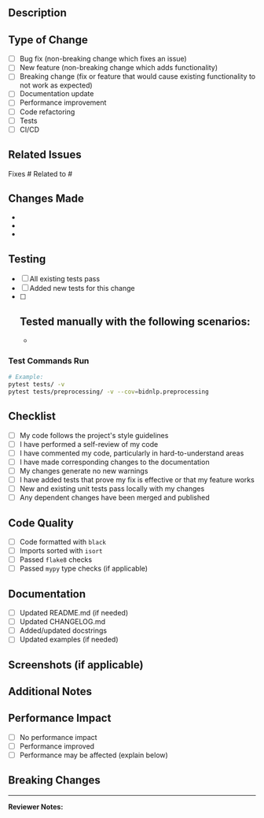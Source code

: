 ## Description

<!-- Provide a brief description of the changes in this PR -->

## Type of Change

<!-- Mark the relevant option with an "x" -->

- [ ] Bug fix (non-breaking change which fixes an issue)
- [ ] New feature (non-breaking change which adds functionality)
- [ ] Breaking change (fix or feature that would cause existing functionality to not work as expected)
- [ ] Documentation update
- [ ] Performance improvement
- [ ] Code refactoring
- [ ] Tests
- [ ] CI/CD

## Related Issues

<!-- Link to related issues using #issue_number -->

Fixes #
Related to #

## Changes Made

<!-- List the specific changes made in this PR -->

-
-
-

## Testing

<!-- Describe the tests you ran and their results -->

- [ ] All existing tests pass
- [ ] Added new tests for this change
- [ ] Tested manually with the following scenarios:
  -
  -

### Test Commands Run

```bash
# Example:
pytest tests/ -v
pytest tests/preprocessing/ -v --cov=bidnlp.preprocessing
```

## Checklist

<!-- Mark completed items with an "x" -->

- [ ] My code follows the project's style guidelines
- [ ] I have performed a self-review of my code
- [ ] I have commented my code, particularly in hard-to-understand areas
- [ ] I have made corresponding changes to the documentation
- [ ] My changes generate no new warnings
- [ ] I have added tests that prove my fix is effective or that my feature works
- [ ] New and existing unit tests pass locally with my changes
- [ ] Any dependent changes have been merged and published

## Code Quality

- [ ] Code formatted with `black`
- [ ] Imports sorted with `isort`
- [ ] Passed `flake8` checks
- [ ] Passed `mypy` type checks (if applicable)

## Documentation

- [ ] Updated README.md (if needed)
- [ ] Updated CHANGELOG.md
- [ ] Added/updated docstrings
- [ ] Updated examples (if needed)

## Screenshots (if applicable)

<!-- Add screenshots here if your changes include UI or visual output -->

## Additional Notes

<!-- Add any additional notes, context, or concerns -->

## Performance Impact

<!-- Describe any performance implications of your changes -->

- [ ] No performance impact
- [ ] Performance improved
- [ ] Performance may be affected (explain below)

## Breaking Changes

<!-- If this PR introduces breaking changes, describe them here -->

---

**Reviewer Notes:**
<!-- Add specific points you want reviewers to focus on -->

